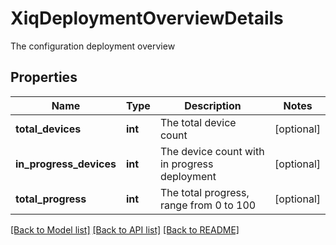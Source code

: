 # XiqDeploymentOverviewDetails

The configuration deployment overview
## Properties
Name | Type | Description | Notes
------------ | ------------- | ------------- | -------------
**total_devices** | **int** | The total device count | [optional] 
**in_progress_devices** | **int** | The device count with in progress deployment | [optional] 
**total_progress** | **int** | The total progress, range from 0 to 100 | [optional] 

[[Back to Model list]](../README.md#documentation-for-models) [[Back to API list]](../README.md#documentation-for-api-endpoints) [[Back to README]](../README.md)


